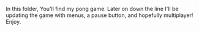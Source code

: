 In this folder, You'll find my pong game. Later on down the line I'll be updating the game with menus, a pause button, and hopefully multiplayer! Enjoy.
